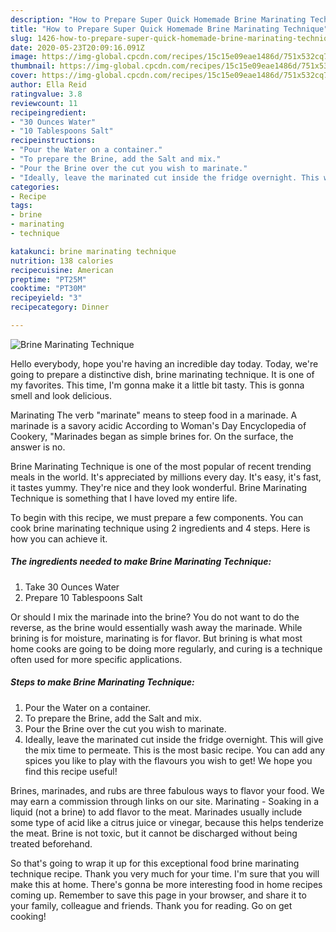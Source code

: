 ```yaml
---
description: "How to Prepare Super Quick Homemade Brine Marinating Technique"
title: "How to Prepare Super Quick Homemade Brine Marinating Technique"
slug: 1426-how-to-prepare-super-quick-homemade-brine-marinating-technique
date: 2020-05-23T20:09:16.091Z
image: https://img-global.cpcdn.com/recipes/15c15e09eae1486d/751x532cq70/brine-marinating-technique-recipe-main-photo.jpg
thumbnail: https://img-global.cpcdn.com/recipes/15c15e09eae1486d/751x532cq70/brine-marinating-technique-recipe-main-photo.jpg
cover: https://img-global.cpcdn.com/recipes/15c15e09eae1486d/751x532cq70/brine-marinating-technique-recipe-main-photo.jpg
author: Ella Reid
ratingvalue: 3.8
reviewcount: 11
recipeingredient:
- "30 Ounces Water"
- "10 Tablespoons Salt"
recipeinstructions:
- "Pour the Water on a container."
- "To prepare the Brine, add the Salt and mix."
- "Pour the Brine over the cut you wish to marinate."
- "Ideally, leave the marinated cut inside the fridge overnight. This will give the mix time to permeate. This is the most basic recipe. You can add any spices you like to play with the flavours you wish to get! We hope you find this recipe useful!"
categories:
- Recipe
tags:
- brine
- marinating
- technique

katakunci: brine marinating technique 
nutrition: 138 calories
recipecuisine: American
preptime: "PT25M"
cooktime: "PT30M"
recipeyield: "3"
recipecategory: Dinner

---
```



![Brine Marinating Technique](https://img-global.cpcdn.com/recipes/15c15e09eae1486d/751x532cq70/brine-marinating-technique-recipe-main-photo.jpg)

Hello everybody, hope you're having an incredible day today. Today, we're going to prepare a distinctive dish, brine marinating technique. It is one of my favorites. This time, I'm gonna make it a little bit tasty. This is gonna smell and look delicious.

Marinating The verb &#34;marinate&#34; means to steep food in a marinade. A marinade is a savory acidic According to Woman&#39;s Day Encyclopedia of Cookery, &#34;Marinades began as simple brines for. On the surface, the answer is no.

Brine Marinating Technique is one of the most popular of recent trending meals in the world. It's appreciated by millions every day. It's easy, it's fast, it tastes yummy. They're nice and they look wonderful. Brine Marinating Technique is something that I have loved my entire life.


To begin with this recipe, we must prepare a few components. You can cook brine marinating technique using 2 ingredients and 4 steps. Here is how you can achieve it.

<!--inarticleads1-->

##### The ingredients needed to make Brine Marinating Technique:

1. Take 30 Ounces Water
1. Prepare 10 Tablespoons Salt


Or should I mix the marinade into the brine? You do not want to do the reverse, as the brine would essentially wash away the marinade. While brining is for moisture, marinating is for flavor. But brining is what most home cooks are going to be doing more regularly, and curing is a technique often used for more specific applications. 

<!--inarticleads2-->

##### Steps to make Brine Marinating Technique:

1. Pour the Water on a container.
1. To prepare the Brine, add the Salt and mix.
1. Pour the Brine over the cut you wish to marinate.
1. Ideally, leave the marinated cut inside the fridge overnight. This will give the mix time to permeate. This is the most basic recipe. You can add any spices you like to play with the flavours you wish to get! We hope you find this recipe useful!


Brines, marinades, and rubs are three fabulous ways to flavor your food. We may earn a commission through links on our site. Marinating - Soaking in a liquid (not a brine) to add flavor to the meat. Marinades usually include some type of acid like a citrus juice or vinegar, because this helps tenderize the meat. Brine is not toxic, but it cannot be discharged without being treated beforehand. 

So that's going to wrap it up for this exceptional food brine marinating technique recipe. Thank you very much for your time. I'm sure that you will make this at home. There's gonna be more interesting food in home recipes coming up. Remember to save this page in your browser, and share it to your family, colleague and friends. Thank you for reading. Go on get cooking!
